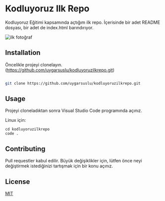 # Kodluyoruz Ilk Repo
Kodluyoruz Eğitimi kapsamında açtığım ilk repo. İçerisinde bir adet README dosyası, bir adet de index.html barındırıyor.

![ilk fotoğraf](https://github.com/halil879/kodluyoruzilkrepoHalil/raw/main/img/gitresim.png)

## Installation

Öncelikle projeyi clonelayın. (https://github.com/uygarsuslu/kodluyoruzilkrepo.git)

```bash

git clone https://github.com/uygarsuslu/kodluyoruzilkrepo.git

```

## Usage

Projeyi cloneladıktan sonra Visual Studio Code programında açınız.

Linux için:

```linux
cd kodluyoruzilkrepo
code .
```

## Contributing

Pull requestler kabul edilir. Büyük değişiklikler için, lütfen önce neyi değiştirmek istediğinizi tartışmak için bir konu açınız. 

## License

[MIT](https://choosealicense.com/licenses/mit/)
